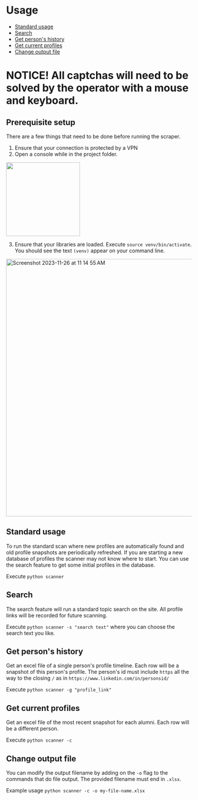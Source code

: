 # Usage
- [Standard usage](#standard-usage)
- [Search](#search)
- [Get person's history](#get-persons-history)
- [Get current profiles](#get-current-profiles)
- [Change output file](#change-output-file)

# NOTICE! All captchas will need to be solved by the operator with a mouse and keyboard.

## Prerequisite setup
There are a few things that need to be done before running the scraper.
1. Ensure that your connection is protected by a VPN
2. Open a console while in the project folder.

<img src="https://github.com/steveharwell1/profile-scanner/assets/3698156/3570d928-fe9e-438a-bf87-fa324a37142a" width=200/>

3. Ensure that your libraries are loaded. Execute `source venv/bin/activate`. You should see the text `(venv)` appear on your command line.
<img width="699" alt="Screenshot 2023-11-26 at 11 14 55 AM" src="https://github.com/steveharwell1/profile-scanner/assets/3698156/ac688af4-afdc-4832-8638-25bf2be38d42">


## Standard usage
To run the standard scan where new profiles are automatically found and old profile snapshots are periodically refreshed.
If you are starting a new database of profiles the scanner may not know where to start. You can use the search feature to get some initial profiles in the database.

Execute `python scanner`

## Search
The search feature will run a standard topic search on the site. All profile links will be recorded for future scanning.

Execute `python scanner -s "search text"` where you can choose the search text you like.

## Get person's history
Get an excel file of a single person's profile timeline. Each row will be a snapshot of this person's profile.
The person's id must include `https` all the way to the closing `/` as in `https://www.linkedin.com/in/personsid/`

Execute `python scanner -g "profile_link"`

## Get current profiles
Get an excel file of the most recent snapshot for each alumni. Each row will be a different person.

Execute `python scanner -c`

## Change output file
You can modify the output filename by adding on the `-o` flag to the commands that do file output.
The provided filename must end in `.xlsx`.

Example usage `python scanner -c -o my-file-name.xlsx`

